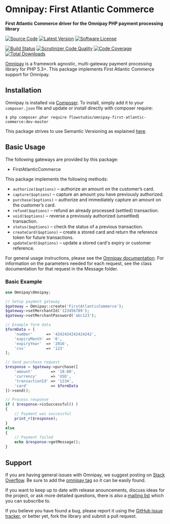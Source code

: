 # Omnipay: First Atlantic Commerce

**First Atlantic Commerce driver for the Omnipay PHP payment processing library**

[![Source Code](http://img.shields.io/badge/source-strikewood/omnipay--first--atlantic--commerce-blue.svg?style=flat-square)](https://github.com/strikewood/omnipay-first-atlantic-commerce) [![Latest Version](https://img.shields.io/github/release/strikewood/omnipay-first-atlantic-commerce.svg?style=flat-square)](https://github.com/strikewood/omnipay-first-atlantic-commerce/releases) [![Software License](https://img.shields.io/github/license/strikewood/omnipay-first-atlantic-commerce.svg?style=flat-square)](https://github.com/Strikewood/omnipay-first-atlantic-commerce/blob/master/LICENSE)

[![Build Status](https://img.shields.io/scrutinizer/build/g/strikewood/omnipay-first-atlantic-commerce.svg?style=flat-square)](https://scrutinizer-ci.com/g/Strikewood/omnipay-first-atlantic-commerce/build-status/master) [![Scrutinizer Code Quality](https://img.shields.io/scrutinizer/g/strikewood/omnipay-first-atlantic-commerce.svg?style=flat-square)](https://scrutinizer-ci.com/g/Strikewood/omnipay-first-atlantic-commerce/?branch=master) [![Code Coverage](https://img.shields.io/scrutinizer/coverage/g/strikewood/omnipay-first-atlantic-commerce.svg?style=flat-square)](https://scrutinizer-ci.com/g/Strikewood/omnipay-first-atlantic-commerce/?branch=master) [![Total Downloads](https://img.shields.io/packagist/dt/strikewood/omnipay-first-atlantic-commerce.svg?style=flat-square)](https://packagist.org/packages/Strikewood/omnipay-first-atlantic-commerce/)

[Omnipay](https://github.com/thephpleague/omnipay) is a framework agnostic, multi-gateway payment
processing library for PHP 5.3+. This package implements First Atlantic Commerce support for Omnipay.

## Installation

Omnipay is installed via [Composer](http://getcomposer.org/). To install, simply add it
to your `composer.json` file and update or install directly with composer require:

```
$ php composer.phar require flowstudio/omnipay-first-atlantic-commerce:dev-master
```
This package strives to use Semantic Versioning as explained [here](http://semver.org/).

## Basic Usage

The following gateways are provided by this package:

* FirstAtlanticCommerce

This package implements the following methods:

* ``authorize($options)`` – authorize an amount on the customer’s card.
* ``capture($options)`` – capture an amount you have previously authorized.
* ``purchase($options)`` – authorize and immediately capture an amount on the customer’s card.
* ``refund($options)`` – refund an already processed (settled) transaction.
* ``void($options)`` – reverse a previously authorized (unsettled) transaction.
* ``status($options)`` – check the status of a previous transaction.
* ``createCard($options)`` – create a stored card and return the reference token for future transactions.
* ``updateCard($options)`` – update a stored card's expiry or customer reference.

For general usage instructions, please see the [Omnipay documentation](http://omnipay.thephpleague.com/).
For information on the parameters needed for each request, see the class documentation for that request in the Message folder.

### Basic Example

```php
use Omnipay\Omnipay;

// Setup payment gateway
$gateway = Omnipay::create('FirstAtlanticCommerce');
$gateway->setMerchantId('123456789');
$gateway->setMerchantPassword('abc123');

// Example form data
$formData = [
    'number'      => '4242424242424242',
    'expiryMonth' => '6',
    'expiryYear'  => '2016',
    'cvv'         => '123'
];

// Send purchase request
$response = $gateway->purchase([
    'amount'        => '10.00',
    'currency'      => 'USD',
    'transactionId' => '1234',
    'card'          => $formData
])->send();

// Process response
if ( $response->isSuccessful() )
{
    // Payment was successful
    print_r($response);
}
else
{
    // Payment failed
    echo $response->getMessage();
}
```

## Support

If you are having general issues with Omnipay, we suggest posting on
[Stack Overflow](http://stackoverflow.com/). Be sure to add the
[omnipay tag](http://stackoverflow.com/questions/tagged/omnipay) so it can be easily found.

If you want to keep up to date with release anouncements, discuss ideas for the project,
or ask more detailed questions, there is also a [mailing list](https://groups.google.com/forum/#!forum/omnipay) which
you can subscribe to.

If you believe you have found a bug, please report it using the [GitHub issue tracker](https://github.com/Strikewood/omnipay-first-atlantic-commerce/issues),
or better yet, fork the library and submit a pull request.
